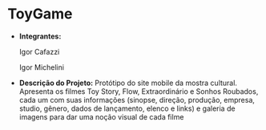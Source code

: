 # ToyGame
* **Integrantes:**
  
  Igor Cafazzi
  
  Igor Michelini

* **Descrição do Projeto:**
  Protótipo do site mobile da mostra cultural. Apresenta os filmes Toy Story, Flow, Extraordinário e Sonhos Roubados, cada um com suas informações (sinopse, direção, produção, empresa, studio, gênero, dados de lançamento, elenco e links) e galeria de imagens para dar uma noção visual de cada filme
